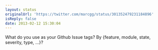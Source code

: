 ```yaml
---
layout: status
originalUrl: 'https://twitter.com/marcgg/status/301352479231184896'
isReply: false
date: 2013-02-12 15:30:04
---
```


What do you use as your Github Issue tags? By {feature, module, state, severity, type, …}?
